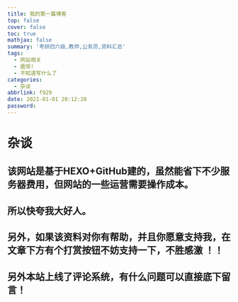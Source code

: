 ```yaml
---
title: 我的第一篇博客
top: false
cover: false
toc: true
mathjax: false
summary: '考研四六级,教师,公务员,资料汇总'
tags:
  - 网站相关
  - 震惊!
  - 不知道写什么了
categories:
  - 杂谈
abbrlink: f929
date: 2021-01-01 20:12:28
password:
---
```


# 杂谈
  ## 该网站是基于HEXO+GitHub建的，虽然能省下不少服务器费用，但网站的一些运营需要操作成本。

  ## 所以快夸我大好人。

  ## 另外，如果该资料对你有帮助，并且你愿意支持我，在文章下方有个打赏按钮不妨支持一下，不胜感激 ！！

  ## 另外本站上线了评论系统，有什么问题可以直接底下留言！




